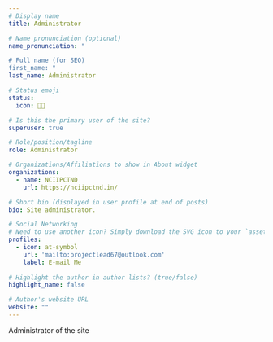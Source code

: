 ```yaml
---
# Display name
title: Administrator

# Name pronunciation (optional)
name_pronunciation: "

# Full name (for SEO)
first_name: "
last_name: Administrator

# Status emoji
status:
  icon: 👨🏽

# Is this the primary user of the site?
superuser: true

# Role/position/tagline
role: Administrator

# Organizations/Affiliations to show in About widget
organizations:
  - name: NCIIPCTND
    url: https://nciipctnd.in/

# Short bio (displayed in user profile at end of posts)
bio: Site administrator.

# Social Networking
# Need to use another icon? Simply download the SVG icon to your `assets/media/icons/` folder.
profiles:
  - icon: at-symbol
    url: 'mailto:projectlead67@outlook.com'
    label: E-mail Me
  
# Highlight the author in author lists? (true/false)
highlight_name: false

# Author's website URL
website: ""
---
```


Administrator of the site